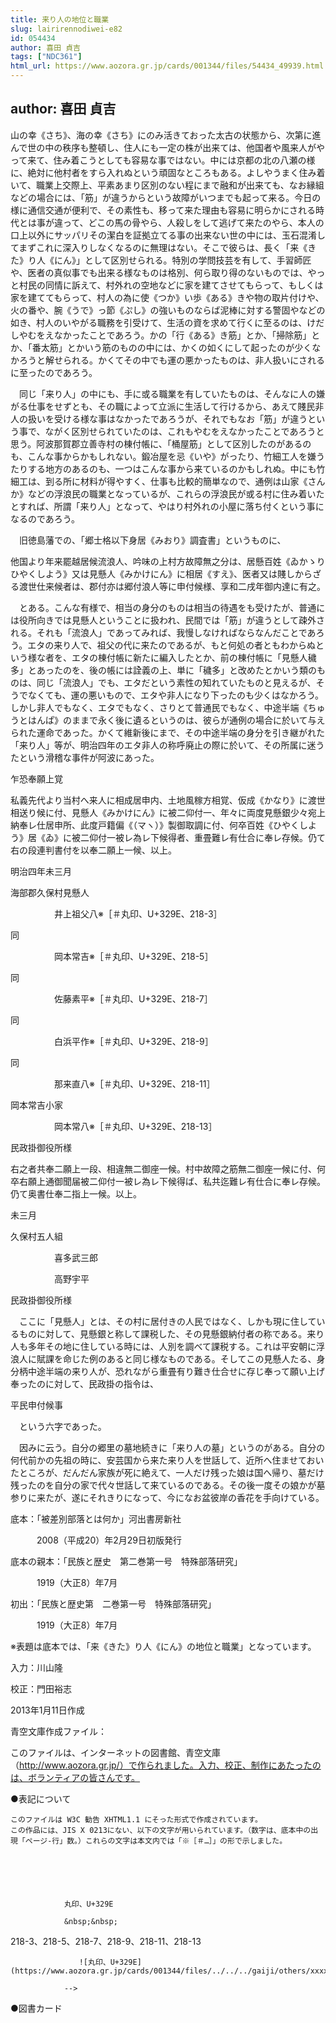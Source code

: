 ```yaml
---
title: 来り人の地位と職業
slug: lairirennodiwei-e82
id: 054434
author: 喜田 貞吉
tags: ["NDC361"]
html_url: https://www.aozora.gr.jp/cards/001344/files/54434_49939.html
---
```


## author: 喜田 貞吉

山の幸《さち》、海の幸《さち》にのみ活きておった太古の状態から、次第に進んで世の中の秩序も整頓し、住人にも一定の株が出来ては、他国者や風来人がやって来て、住み着こうとしても容易な事ではない。中には京都の北の八瀬の様に、絶対に他村者をすら入れぬという頑固なところもある。よしやうまく住み着いて、職業上交際上、平素あまり区別のない程にまで融和が出来ても、なお縁組などの場合には、「筋」が違うからという故障がいつまでも起って来る。今日の様に通信交通が便利で、その素性も、移って来た理由も容易に明らかにされる時代とは事が違って、どこの馬の骨やら、人殺しをして逃げて来たのやら、本人の口上以外にサッパリその潔白を証拠立てる事の出来ない世の中には、玉石混淆してまずこれに深入りしなくなるのに無理はない。そこで彼らは、長く「来《きた》り人《にん》」として区別せられる。特別の学問技芸を有して、手習師匠や、医者の真似事でも出来る様なものは格別、何ら取り得のないものでは、やっと村民の同情に訴えて、村外れの空地などに家を建てさせてもらって、もしくは家を建ててもらって、村人の為に使《つか》い歩《ある》きや物の取片付けや、火の番や、腕《うで》っ節《ぷし》の強いものならば泥棒に対する警固やなどの如き、村人のいやがる職務を引受けて、生活の資を求めて行くに至るのは、けだしやむをえなかったことであろう。かの「行《ある》き筋」とか、「掃除筋」とか、「番太筋」とかいう筋のものの中には、かくの如くにして起ったのが少くなかろうと解せられる。かくてその中でも運の悪かったものは、非人扱いにされるに至ったのであろう。

　同じ「来り人」の中にも、手に或る職業を有していたものは、そんなに人の嫌がる仕事をせずとも、その職によって立派に生活して行けるから、あえて賤民非人の扱いを受ける様な事はなかったであろうが、それでもなお「筋」が違うという事で、ながく区別せられていたのは、これもやむをえなかったことであろうと思う。阿波那賀郡立善寺村の棟付帳に、「桶屋筋」として区別したのがあるのも、こんな事からかもしれない。鍛冶屋を忌《いや》がったり、竹細工人を嫌うたりする地方のあるのも、一つはこんな事から来ているのかもしれぬ。中にも竹細工は、到る所に材料が得やすく、仕事も比較的簡単なので、通例は山家《さんか》などの浮浪民の職業となっているが、これらの浮浪民が或る村に住み着いたとすれば、所謂「来り人」となって、やはり村外れの小屋に落ち付くという事になるのであろう。

　旧徳島藩での、「郷士格以下身居《みおり》調査書」というものに、



他国より年来罷越居候流浪人、吟味の上村方故障無之分は、居懸百姓《ゐかゝりひやくしよう》又は見懸人《みかけにん》に相居《すえ》、医者又は賤しからざる渡世仕来候者は、郡付亦は郷付浪人等に申付候様、享和二戌年御内達に有之。



　とある。こんな有様で、相当の身分のものは相当の待遇をも受けたが、普通には役所向きでは見懸人ということに扱われ、民間では「筋」が違うとして疎外される。それも「流浪人」であってみれば、我慢しなければならなんだことであろう。エタの来り人で、祖父の代に来たのであるが、もと何処の者ともわからぬという様な者を、エタの棟付帳に新たに編入したとか、前の棟付帳に「見懸人穢多」とあったのを、後の帳には詮義の上、単に「穢多」と改めたとかいう類のものは、同じ「流浪人」でも、エタだという素性の知れていたものと見えるが、そうでなくても、運の悪いもので、エタや非人になり下ったのも少くはなかろう。しかし非人でもなく、エタでもなく、さりとて普通民でもなく、中途半端《ちゅうとはんぱ》のままで永く後に遺るというのは、彼らが通例の場合に於いて与えられた運命であった。かくて維新後にまで、その中途半端の身分を引き継がれた「来り人」等が、明治四年のエタ非人の称呼廃止の際に於いて、その所属に迷うたという滑稽な事件が阿波にあった。




乍恐奉願上覚



私義先代より当村へ来人に相成居申内、土地風稼方相覚、仮成《かなり》に渡世相送り候に付、見懸人《みかけにん》に被二仰付一、年々に両度見懸銀少々宛上納奉レ仕居申所、此度戸籍偏《（マヽ）》製御取調に付、何卒百姓《ひやくしよう》居《ゐ》に被二仰付一被レ為レ下候得者、重畳難レ有仕合に奉レ存候。仍て右の段連判書付を以奉二願上一候、以上。



明治四年未三月



海部郡久保村見懸人

　　　　　井上祖父八※［＃丸印、U+329E、218-3］

同

　　　　　岡本常吉※［＃丸印、U+329E、218-5］

同

　　　　　佐藤素平※［＃丸印、U+329E、218-7］

同

　　　　　白浜平作※［＃丸印、U+329E、218-9］

同

　　　　　那来直八※［＃丸印、U+329E、218-11］

岡本常吉小家

　　　　　岡本常八※［＃丸印、U+329E、218-13］



民政掛御役所様



右之者共奉二願上一段、相違無二御座一候。村中故障之筋無二御座一候に付、何卒右願上通御聞届被二仰付一被レ為レ下候得ば、私共迄難レ有仕合に奉レ存候。仍て奥書仕奉二指上一候。以上。



未三月



久保村五人組

　　　　　喜多武三郎

　　　　　高野宇平



民政掛御役所様



　ここに「見懸人」とは、その村に居付きの人民ではなく、しかも現に住しているものに対して、見懸銀と称して課税した、その見懸銀納付者の称である。来り人も多年その地に住している時には、人別を調べて課税する。これは平安朝に浮浪人に賦課を命じた例のあると同じ様なものである。そしてこの見懸人たる、身分柄中途半端の来り人が、恐れながら重畳有り難き仕合せに存じ奉って願い上げ奉ったのに対して、民政掛の指令は、

平民申付候事

　という六字であった。

　因みに云う。自分の郷里の墓地続きに「来り人の墓」というのがある。自分の何代前かの先祖の時に、安芸国から来た来り人を世話して、近所へ住ませておいたところが、だんだん家族が死に絶えて、一人だけ残った娘は国へ帰り、墓だけ残ったのを自分の家で代々世話して来ているのである。その後一度その娘かが墓参りに来たが、遂にそれきりになって、今になお盆彼岸の香花を手向けている。













底本：「被差別部落とは何か」河出書房新社

　　　2008（平成20）年2月29日初版発行

底本の親本：「民族と歴史　第二巻第一号　特殊部落研究」

　　　1919（大正8）年7月

初出：「民族と歴史第　二巻第一号　特殊部落研究」

　　　1919（大正8）年7月

※表題は底本では、「来《きた》り人《にん》の地位と職業」となっています。

入力：川山隆

校正：門田裕志

2013年1月11日作成

青空文庫作成ファイル：

このファイルは、インターネットの図書館、青空文庫（http://www.aozora.gr.jp/）で作られました。入力、校正、制作にあたったのは、ボランティアの皆さんです。











●表記について


	このファイルは W3C 勧告 XHTML1.1 にそった形式で作成されています。
	この作品には、JIS X 0213にない、以下の文字が用いられています。（数字は、底本中の出現「ページ-行」数。）これらの文字は本文内では「※［＃…］」の形で示しました。



		
			
				
				丸印、U+329E
				
				&nbsp;&nbsp;
				
218-3、218-5、218-7、218-9、218-11、218-13				
				
				　　![丸印、U+329E](https://www.aozora.gr.jp/cards/001344/files/../../../gaiji/others/xxxx.png)
				
				-->
			
		






●図書カード